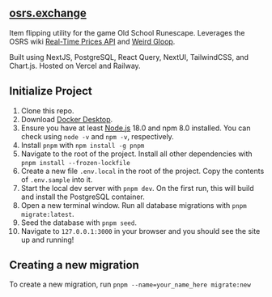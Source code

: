 ## [osrs.exchange](https://www.osrs.exchange)

Item flipping utility for the game Old School Runescape. Leverages the OSRS wiki [Real-Time Prices API](https://oldschool.runescape.wiki/w/RuneScape:Real-time_Prices) and [Weird Gloop](https://api.weirdgloop.org/).

Built using NextJS, PostgreSQL, React Query, NextUI, TailwindCSS, and Chart.js. Hosted on Vercel and Railway.

## Initialize Project

1. Clone this repo.
2. Download [Docker Desktop](https://www.docker.com/products/docker-desktop/).
3. Ensure you have at least [Node.js](https://nodejs.org/en/download/) 18.0 and npm 8.0 installed. You can check using `node -v` and `npm -v`, respectively.
4. Install `pnpm` with `npm install -g pnpm`
5. Navigate to the root of the project. Install all other dependencies with `pnpm install --frozen-lockfile`
6. Create a new file `.env.local` in the root of the project. Copy the contents of `.env.sample` into it.
7. Start the local dev server with `pnpm dev`. On the first run, this will build and install the PostgreSQL container.
8. Open a new terminal window. Run all database migrations with `pnpm migrate:latest`.
9. Seed the database with `pnpm seed`.
10. Navigate to `127.0.0.1:3000` in your browser and you should see the site up and running!

## Creating a new migration

To create a new migration, run `pnpm --name=your_name_here migrate:new`
